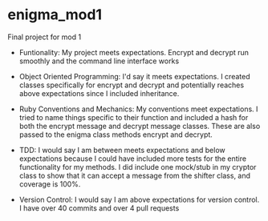 # enigma_mod1
Final project for mod 1


- Funtionality: My project meets expectations. Encrypt and decrypt run smoothly and the command line
interface works

- Object Oriented Programming: I'd say it meets expectations. I created classes specifically for encrypt and decrypt
and potentially reaches above expectations since I included inheritance.

- Ruby Conventions and Mechanics: My conventions meet expectations. I tried to name things specific to their function
and included a hash for both the encrypt message and decrypt message classes. These are also passed to the enigma class methods
encrypt and decrypt.

- TDD: I would say I am between meets expectations and below expectations because I could have included more
tests for the entire functionality for my methods. I did include one mock/stub in my cryptor class to show that
it can accept a message from the shifter class, and coverage is 100%.

- Version Control: I would say I am above expectations for version control. I have over 40 commits and over 4 pull requests
